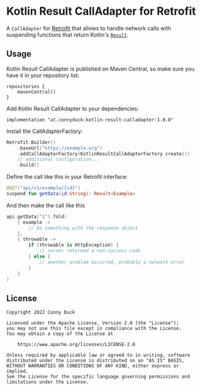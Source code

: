 # Kotlin Result CallAdapter for Retrofit

A `CallAdapter` for [Retrofit](https://github.com/square/retrofit) that allows to handle network calls with suspending functions that return Kotlin's [`Result`](https://kotlinlang.org/api/latest/jvm/stdlib/kotlin/-result/).

## Usage

Kotlin Result CallAdapter is published on Maven Central, so make sure you have it in your repository list:

```
repositories {
    mavenCentral()
}
```

Add Kotlin Result CallAdapter to your dependencies:

```
implementation "at.connyduck:kotlin-result-calladapter:1.0.0"
```

Install the CallAdapterFactory:

```Kotlin
Retrofit.Builder()
    .baseUrl("https://example.org")
    .addCallAdapterFactory(KotlinResultCallAdapterFactory.create())
    // additional configuration...
    .build()
```

Define the call like this in your Retrofit interface:

```Kotlin
@GET("api/v1/example/{id}")
suspend fun getData(id:String): Result<Example>
```

And then make the call like this

```Kotlin
api.getData("1").fold(
    { example ->
        // Do something with the response object
    },
    { throwable ->
        if (throwable is HttpException) {
            // server returned a non-success code
        } else {
            // another problem occurred, probably a network error
        }
    }
)
```

## License

```
Copyright 2022 Conny Duck

Licensed under the Apache License, Version 2.0 (the "License");
you may not use this file except in compliance with the License.
You may obtain a copy of the License at

    https://www.apache.org/licenses/LICENSE-2.0

Unless required by applicable law or agreed to in writing, software
distributed under the License is distributed on an "AS IS" BASIS,
WITHOUT WARRANTIES OR CONDITIONS OF ANY KIND, either express or implied.
See the License for the specific language governing permissions and
limitations under the License.
```
